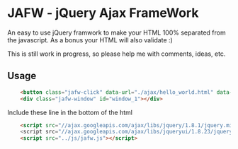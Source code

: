JAFW - jQuery Ajax FrameWork
==============================
An easy to use jQuery framwork to make your HTML 100% separated from the javascript. As a bonus your HTML will also validate :)

This is still work in progress, so please help me with comments, ideas, etc.

Usage
-----
```html
	<button class="jafw-click" data-url="./ajax/hello_world.html" data-target="	window_1">Click me</button>
	<div class="jafw-window" id="window_1"></div>
```

Include these line in the bottom of the html
```html
	<script src="//ajax.googleapis.com/ajax/libs/jquery/1.8.1/jquery.min.js"></	script>
	<script src="//ajax.googleapis.com/ajax/libs/jqueryui/1.8.23/jquery-ui.min.js">	</script>  
	<script src="../js/jafw.js"></script>
```

